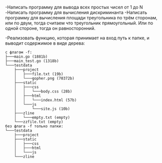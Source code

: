 -Написать программу для вывода всех простых чисел от 1 до N
-Написать программу для вычисления дискриминанта
-Написать программу для вычисления площади треугольника по трём сторонам, или по двум, тогда считаем что треугольник прямоугольный. Или по одной стороне, тогда он равносторонний.

-Реализовать функцию, которая принимает на вход путь к папке, и выводит содержимое в виде дерева:
```
с флагом -f:
├───main.go (1881b)
├───main_test.go (1318b)
└───testdata
	├───project
	│	├───file.txt (19b)
	│	└───gopher.png (70372b)
	├───static
	│	├───css
	│	│	└───body.css (28b)
	│	├───html
	│	│	└───index.html (57b)
	│	└───js
	│		└───site.js (10b)
	├───zline
	│	└───empty.txt (empty)
	└───zzfile.txt (empty)
без флага -f только папки:
└───testdata
	├───project
	├───static
	│	├───css
	│	├───html
	│	└───js
	└───zline
```